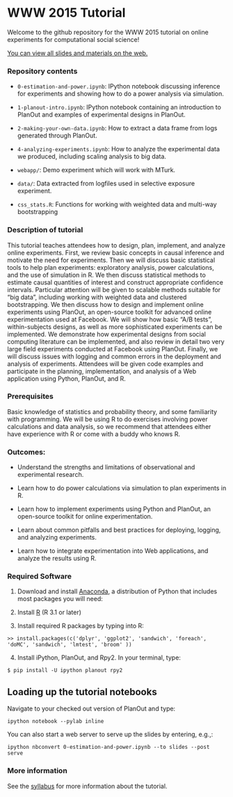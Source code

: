 WWW 2015 Tutorial
=================

Welcome to the github repository for the WWW 2015 tutorial on online experiments for computational social science!

[You can view all slides and materials on the web.](https://eytan.github.io/www-15-tutorial)


### Repository contents

- `0-estimation-and-power.ipynb`: IPython notebook discussing inference for experiments and showing how to do a power analysis via simulation.

- `1-planout-intro.ipynb`: IPython notebook containing an introduction to PlanOut and examples of experimental designs in PlanOut.

- `2-making-your-own-data.ipynb`: How to extract a data frame from logs generated through PlanOut.

- `4-analyzing-experiments.ipynb`: How to analyze the experimental data we produced, including scaling analysis to big data.

- `webapp/`: Demo experiment which will work with MTurk.

- `data/`: Data extracted from logfiles used in selective exposure experiment.

- `css_stats.R`: Functions for working with weighted data and multi-way bootstrapping

### Description of tutorial
This tutorial teaches attendees how to design, plan, implement, and analyze online experiments. First, we review basic concepts in causal inference and motivate the need for experiments. Then we will discuss basic statistical tools to help plan experiments: exploratory analysis, power calculations, and the use of simulation in R. We then discuss statistical methods to estimate causal quantities of interest and construct appropriate confidence intervals. Particular attention will be given to scalable methods suitable for “big data”, including working with weighted data and clustered bootstrapping. We then discuss how to design and implement online experiments using PlanOut, an open-source toolkit for advanced online experimentation used at Facebook. We will show how basic “A/B tests”, within-subjects designs, as well as more sophisticated experiments can be implemented. We demonstrate how experimental designs from social computing literature can be implemented, and also review in detail two very large field experiments conducted at Facebook using PlanOut. Finally, we will discuss issues with logging and common errors in the deployment and analysis of experiments. Attendees will be given code examples and participate in the planning, implementation, and analysis of a Web application using Python, PlanOut, and R.

### Prerequisites
Basic knowledge of statistics and probability theory, and some familiarity with programming. We will be using R to do exercises involving power calculations and data analysis, so we recommend that attendees either have experience with R or come with a buddy who knows R.

### Outcomes:
- Understand the strengths and limitations of observational and experimental research.

- Learn how to do power calculations via simulation to plan experiments in R.

- Learn how to implement experiments using Python and PlanOut, an open-source toolkit for online experimentation.

- Learn about common pitfalls and best practices for deploying, logging, and analyzing experiments.

- Learn how to integrate experimentation into Web applications, and analyze the results using R.

### Required Software

1. Download and install [Anaconda](https://store.continuum.io/cshop/anaconda/), a distribution of Python that includes most packages you will need:
  
2. Install [R](http://cran.r-project.org/) (R 3.1 or later)

3. Install required R packages by typing into R:

```
>> install.packages(c('dplyr', 'ggplot2', 'sandwich', 'foreach', 'doMC', 'sandwich', 'lmtest', 'broom' ))
```

4. Install iPython, PlanOut, and Rpy2. In your terminal, type:

```
$ pip install -U ipython planout rpy2
```

## Loading up the tutorial notebooks

Navigate to your checked out version of PlanOut and type:

```
ipython notebook --pylab inline
```

You can also start a web server to serve up the slides by entering, e.g.,:

```
ipython nbconvert 0-estimation-and-power.ipynb --to slides --post serve
```

### More information
See the [syllabus](https://eytan.github.io/www-15-tutorial/) for more information about the tutorial.

